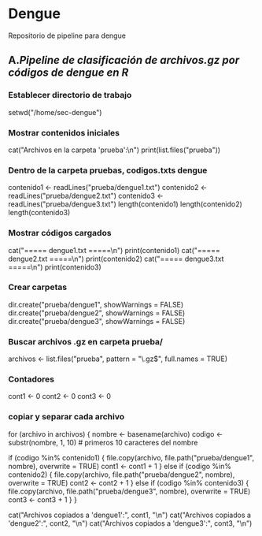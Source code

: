 # Dengue
Repositorio de pipeline para dengue

## A.*Pipeline de clasificación de archivos.gz por códigos de dengue en R*
### Establecer directorio de trabajo
setwd("/home/sec-dengue")

### Mostrar contenidos iniciales
cat("Archivos en la carpeta 'prueba':\n")
print(list.files("prueba"))

### Dentro de la carpeta pruebas, codigos.txts dengue
contenido1 <- readLines("prueba/dengue1.txt")
contenido2 <- readLines("prueba/dengue2.txt")
contenido3 <- readLines("prueba/dengue3.txt")
length(contenido1)
length(contenido2)
length(contenido3)

### Mostrar códigos cargados
cat("===== dengue1.txt =====\n")
print(contenido1)
cat("===== dengue2.txt =====\n")
print(contenido2)
cat("===== dengue3.txt =====\n")
print(contenido3)

### Crear carpetas 
dir.create("prueba/dengue1", showWarnings = FALSE)
dir.create("prueba/dengue2", showWarnings = FALSE)
dir.create("prueba/dengue3", showWarnings = FALSE)

### Buscar archivos .gz en carpeta prueba/
archivos <- list.files("prueba", pattern = "\\.gz$", full.names = TRUE)

### Contadores
cont1 <- 0
cont2 <- 0
cont3 <- 0

### copiar y separar cada archivo
for (archivo in archivos) {
  nombre <- basename(archivo)
  codigo <- substr(nombre, 1, 10)  # primeros 10 caracteres del nombre

  if (codigo %in% contenido1) {
    file.copy(archivo, file.path("prueba/dengue1", nombre), overwrite = TRUE)
    cont1 <- cont1 + 1
  } else if (codigo %in% contenido2) {
    file.copy(archivo, file.path("prueba/dengue2", nombre), overwrite = TRUE)
    cont2 <- cont2 + 1
  } else if (codigo %in% contenido3) {
    file.copy(archivo, file.path("prueba/dengue3", nombre), overwrite = TRUE)
    cont3 <- cont3 + 1
  }
}

cat("Archivos copiados a 'dengue1':", cont1, "\n")
cat("Archivos copiados a 'dengue2':", cont2, "\n")
cat("Archivos copiados a 'dengue3':", cont3, "\n")
